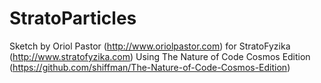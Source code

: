 # StratoParticles
Sketch by Oriol Pastor (http://www.oriolpastor.com) for StratoFyzika (http://www.stratofyzika.com)
Using The Nature of Code Cosmos Edition (https://github.com/shiffman/The-Nature-of-Code-Cosmos-Edition)
